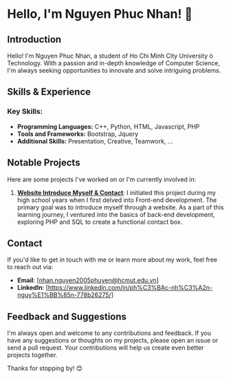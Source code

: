 # Hello, I'm Nguyen Phuc Nhan! 👋

## Introduction

Hello! I'm Nguyen Phuc Nhan, a student of Ho Chi Minh City University ò Technology. With a passion and in-depth knowledge of Computer Science, I'm always seeking opportunities to innovate and solve intriguing problems.

## Skills & Experience

### Key Skills:

- **Programming Languages:** C++, Python, HTML, Javascript, PHP
- **Tools and Frameworks:** Bootstrap, Jquery
- **Additional Skills:** Presentation, Creative, Teamwork, ...

## Notable Projects

Here are some projects I've worked on or I'm currently involved in:

1. **[Website Introduce Myself & Contact](phucnhan289.great-site.net/1/)**: I initiated this project during my high school years when I first delved into Front-end development. The primary goal was to introduce myself through a website. As a part of this learning journey, I ventured into the basics of back-end development, exploring PHP and SQL to create a functional contact box.

## Contact

If you'd like to get in touch with me or learn more about my work, feel free to reach out via:

- **Email**: [nhan.nguyen2005phuyen@hcmut.edu.vn]
- **LinkedIn**: [https://www.linkedin.com/in/ph%C3%BAc-nh%C3%A2n-nguy%E1%BB%85n-778b26275/]

## Feedback and Suggestions

I'm always open and welcome to any contributions and feedback. If you have any suggestions or thoughts on my projects, please open an issue or send a pull request. Your contributions will help us create even better projects together.

Thanks for stopping by! 😊

